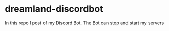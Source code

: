 # dreamland-discordbot
In this repo I post of my Discord Bot. The Bot can stop and start my servers
